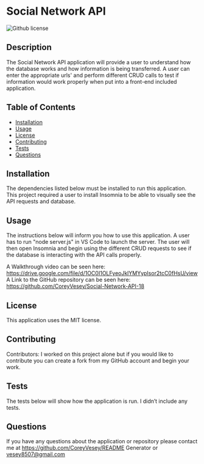  # Social Network API
          
  ![Github license]()

  ## Description
  The Social Network API application will provide a user to understand how the database works and how information is being transferred. A user can enter the appropriate urls' and perform different CRUD calls to test if information would work properly when put into a front-end included application.

## Table of Contents
  * [Installation](#installation)
  * [Usage](#usage)
  * [License](#license)
  * [Contributing](#contributing)
  * [Tests](#tests)
  * [Questions](#questions)
          
## Installation
  The dependencies listed below must be installed to run this application.
  This project required a user to install Insomnia to be able to visually see the API requests and database.

## Usage
  The instructions below will inform you how to use this application.
  A user has to run "node server.js" in VS Code to launch the server. The user will then open Insomnia and begin using the different CRUD requests to see if the database is interacting with the API calls properly. 

  A Walkthrough video can be seen here: https://drive.google.com/file/d/1OC0I1OLFyeoJklYMYypIsor2tcC0fHsU/view 
  A Link to the GitHub repository can be seen here: https://github.com/CoreyVesey/Social-Network-API-18 

## License
  This application uses the MIT license.

## Contributing
  Contributors: 
  I worked on this project alone but if you would like to contribute you can create a fork from my GitHub account and begin your work.

## Tests
  The tests below will show how the application is run.
  I didn’t include any tests.

## Questions
  If you have any questions about the application or repository please contact me at 
  https://github.com/CoreyVesey/README Generator or
  vesey8507@gmail.com

